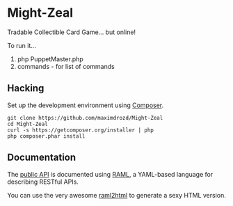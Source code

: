 Might-Zeal
==========

Tradable Collectible Card Game... but online!

To run it...

1. php PuppetMaster.php
2. commands - for list of commands

## Hacking

Set up the development environment using [Composer](http://getcomposer.org).

```
git clone https://github.com/maximdrozd/Might-Zeal
cd Might-Zeal
curl -s https://getcomposer.org/installer | php
php composer.phar install
```

## Documentation

The [public API](doc/API.raml) is documented using [RAML](http://raml.org/), a YAML-based language for describing RESTful APIs.

You can use the very awesome [raml2html](https://github.com/kevinrenskers/raml2html) to generate a sexy HTML version.
